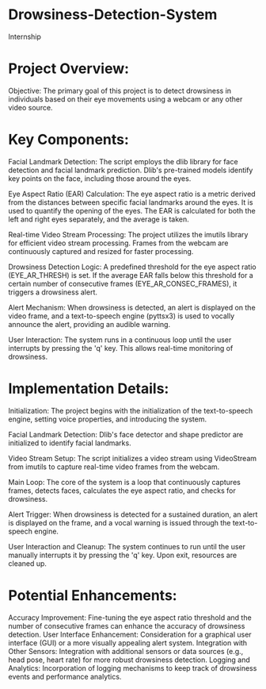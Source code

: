 # Drowsiness-Detection-System
Internship
# Project Overview:
Objective:
The primary goal of this project is to detect drowsiness in individuals based on their eye movements using a webcam or any other video source.

# Key Components:

Facial Landmark Detection:
The script employs the dlib library for face detection and facial landmark prediction. Dlib's pre-trained models identify key points on the face, including those around the eyes.

Eye Aspect Ratio (EAR) Calculation:
The eye aspect ratio is a metric derived from the distances between specific facial landmarks around the eyes. It is used to quantify the opening of the eyes.
The EAR is calculated for both the left and right eyes separately, and the average is taken.

Real-time Video Stream Processing:
The project utilizes the imutils library for efficient video stream processing. Frames from the webcam are continuously captured and resized for faster processing.

Drowsiness Detection Logic:
A predefined threshold for the eye aspect ratio (EYE_AR_THRESH) is set. If the average EAR falls below this threshold for a certain number of consecutive frames (EYE_AR_CONSEC_FRAMES), it triggers a drowsiness alert.

Alert Mechanism:
When drowsiness is detected, an alert is displayed on the video frame, and a text-to-speech engine (pyttsx3) is used to vocally announce the alert, providing an audible warning.

User Interaction:
The system runs in a continuous loop until the user interrupts by pressing the 'q' key. This allows real-time monitoring of drowsiness.

# Implementation Details:
Initialization:
The project begins with the initialization of the text-to-speech engine, setting voice properties, and introducing the system.

Facial Landmark Detection:
Dlib's face detector and shape predictor are initialized to identify facial landmarks.

Video Stream Setup:
The script initializes a video stream using VideoStream from imutils to capture real-time video frames from the webcam.

Main Loop:
The core of the system is a loop that continuously captures frames, detects faces, calculates the eye aspect ratio, and checks for drowsiness.

Alert Trigger:
When drowsiness is detected for a sustained duration, an alert is displayed on the frame, and a vocal warning is issued through the text-to-speech engine.

User Interaction and Cleanup:
The system continues to run until the user manually interrupts it by pressing the 'q' key. Upon exit, resources are cleaned up.

# Potential Enhancements:
Accuracy Improvement:
Fine-tuning the eye aspect ratio threshold and the number of consecutive frames can enhance the accuracy of drowsiness detection.
User Interface Enhancement:
Consideration for a graphical user interface (GUI) or a more visually appealing alert system.
Integration with Other Sensors:
Integration with additional sensors or data sources (e.g., head pose, heart rate) for more robust drowsiness detection.
Logging and Analytics:
Incorporation of logging mechanisms to keep track of drowsiness events and performance analytics.
